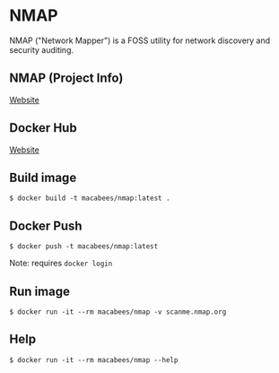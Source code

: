 # NMAP
NMAP ("Network Mapper") is a FOSS utility for network discovery and security auditing.

## NMAP (Project Info)
[Website](https://nmap.org/)

## Docker Hub
[Website](https://hub.docker.com/r/macabees/nmap/)

## Build image
`$ docker build -t macabees/nmap:latest .`

## Docker Push
`$ docker push -t macabees/nmap:latest`

Note: requires `docker login`

## Run image
`$ docker run -it --rm macabees/nmap -v scanme.nmap.org`

## Help
`$ docker run -it --rm macabees/nmap --help`
